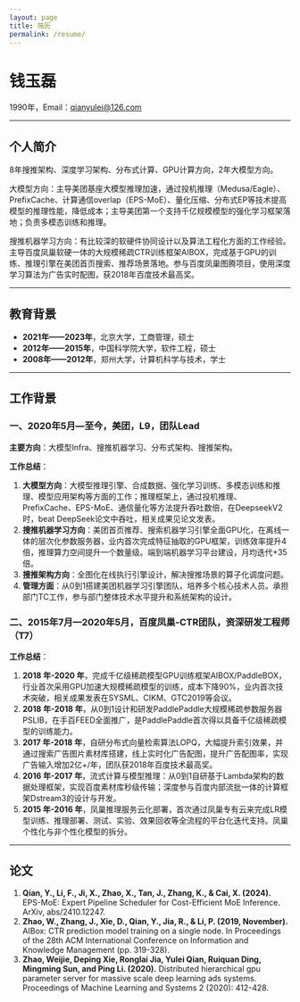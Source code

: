 ```yaml
---
layout: page
title: 简历
permalink: /resume/
---
```


# 钱玉磊
1990年，Email：qianyulei@126.com

---

## 个人简介
8年搜推架构、深度学习架构、分布式计算、GPU计算方向，2年大模型方向。

大模型方向：主导美团基座大模型推理加速，通过投机推理（Medusa/Eagle）、PrefixCache、计算通信overlap（EPS-MoE）、量化压缩、分布式EP等技术提高模型的推理性能，降低成本；主导美团第一个支持千亿规模模型的强化学习框架落地；负责多模态训练和推理。

搜推机器学习方向：有比较深的软硬件协同设计以及算法工程化方面的工作经验。主导百度凤巢软硬一体的大规模稀疏CTR训练框架AIBOX，完成基于GPU的训练、推理引擎在美团首页搜索、推荐场景落地。参与百度凤巢图腾项目，使用深度学习算法为广告实时配图，获2018年百度技术最高奖。

---

## 教育背景
- **2021年——2023年**，北京大学，工商管理，硕士
- **2012年——2015年**，中国科学院大学，软件工程，硕士
- **2008年——2012年**，郑州大学，计算机科学与技术，学士

---

## 工作背景
### 一、2020年5月—至今，美团，L9，团队Lead
**主要方向**：大模型Infra、搜推机器学习、分布式架构、搜推架构。

**工作总结**：
1. **大模型方向**：大模型推理引擎、合成数据、强化学习训练、多模态训练和推理、模型应用架构等方面的工作；推理框架上，通过投机推理、PrefixCache、EPS-MoE、通信量化等方法提升吞吐数倍，在DeepseekV2时，beat DeepSeek论文中吞吐，相关成果见论文发表。
2. **搜推机器学习方向**：美团首页推荐、搜索机器学习引擎全面GPU化，在离线一体的层次化参数服务器，业内首次完成特征抽取的GPU框架，训练效率提升4倍，推理算力空间提升一个数量级。端到端机器学习平台建设，月均迭代+35倍。
3. **搜推架构方向**：全图化在线执行引擎设计，解决搜推场景的算子化调度问题。
4. **管理方面**：从0到1搭建美团机器学习引擎团队，培养多个核心技术人员。承担部门TC工作，参与部门整体技术水平提升和系统架构的设计。

### 二、2015年7月—2020年5月，百度凤巢-CTR团队，资深研发工程师（T7）
**工作总结**：
1. **2018 年-2020 年**，完成千亿级稀疏模型GPU训练框架AIBOX/PaddleBOX，行业首次采用GPU加速大规模稀疏模型的训练，成本下降90%，业内首次技术突破，相关成果发表在SYSML、CIKM、GTC2019等会议。
2. **2018 年-2018 年**，从0到1设计和研发PaddlePaddle大规模稀疏参数服务器PSLIB，在手百FEED全面推广，是PaddlePaddle首次得以具备千亿级稀疏模型的训练能力。
3. **2017 年-2018 年**，自研分布式向量检索算法LOPQ，大幅提升索引效果，并通过搜索广告图片素材库搭建，线上实时化广告配图，提升广告配图率，实现广告输入增加2亿+/年，团队获2018年百度技术最高奖。
4. **2016 年-2017 年**，流式计算与模型推理：从0到1自研基于Lambda架构的数据处理框架，实现百度素材库秒级传输；深度参与百度内部流批一体的计算框架Dstream3的设计与开发。
5. **2015 年-2016 年**，凤巢推理服务云化部署，首次通过凤巢专有云来完成LR模型训练、推理部署、测试、实验、效果回收等全流程的平台化迭代支持。凤巢个性化与非个性化模型的拆分。

---

## 论文
1. **Qian, Y., Li, F., Ji, X., Zhao, X., Tan, J., Zhang, K., & Cai, X. (2024).** EPS-MoE: Expert Pipeline Scheduler for Cost-Efficient MoE Inference. ArXiv, abs/2410.12247.
2. **Zhao, W., Zhang, J., Xie, D., Qian, Y., Jia, R., & Li, P. (2019, November).** AIBox: CTR prediction model training on a single node. In Proceedings of the 28th ACM International Conference on Information and Knowledge Management (pp. 319-328).
3. **Zhao, Weijie, Deping Xie, Ronglai Jia, Yulei Qian, Ruiquan Ding, Mingming Sun, and Ping Li. (2020).** Distributed hierarchical gpu parameter server for massive scale deep learning ads systems. Proceedings of Machine Learning and Systems 2 (2020): 412-428.
